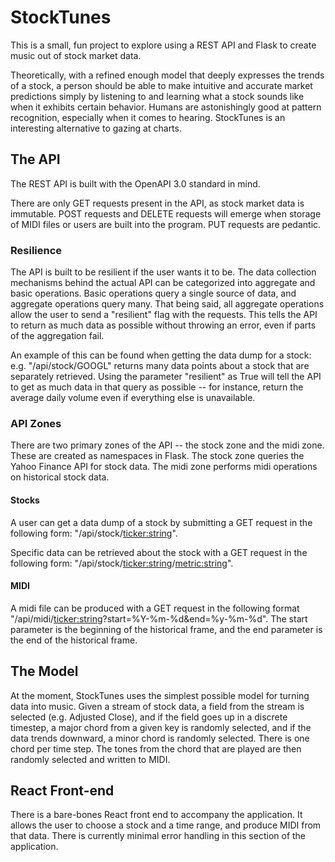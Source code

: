 # StockTunes

This is a small, fun project to explore using a REST API and Flask to create music out of stock market data.

Theoretically, with a refined enough model that deeply expresses the trends of a stock, a person should be able to make intuitive and accurate market predictions simply by listening to and learning what a stock sounds like when it exhibits certain behavior.  Humans are astonishingly good at pattern recognition, especially when it comes to hearing.  StockTunes is an interesting alternative to gazing at charts.  


## The API

The REST API is built with the OpenAPI 3.0 standard in mind.  

There are only GET requests present in the API, as stock market data is immutable.  POST requests and DELETE requests will emerge when storage of MIDI files or users are built into the program.  PUT requests are pedantic.


### Resilience

The API is built to be resilient if the user wants it to be.  The data collection mechanisms behind the actual API can be categorized into aggregate and basic operations.  Basic operations query a single source of data, and aggregate operations query many.  That being said, all aggregate operations allow the user to send a "resilient" flag with the requests.  This tells the API to return as much data as possible without throwing an error, even if parts of the aggregation fail.  

An example of this can be found when getting the data dump for a stock: e.g. "/api/stock/GOOGL" returns many data points about a stock that are separately retrieved.  Using the parameter "resilient" as True will tell the API to get as much data in that query as possible -- for instance, return the average daily volume even if everything else is unavailable.  


### API Zones

There are two primary zones of the API -- the stock zone and the midi zone.  These are created as namespaces in Flask.  The stock zone queries the Yahoo Finance API for stock data.  The midi zone performs midi operations on historical stock data.  

#### Stocks

A user can get a data dump of a stock by submitting a GET request in the following form: "/api/stock/<ticker:string>".

Specific data can be retrieved about the stock with a GET request in the following form: "/api/stock/<ticker:string>/<metric:string>".


#### MIDI

A midi file can be produced with a GET request in the following format "/api/midi/<ticker:string>?start=%Y-%m-%d&end=%y-%m-%d".
The start parameter is the beginning of the historical frame, and the end parameter is the end of the historical frame.  


## The Model

At the moment, StockTunes uses the simplest possible model for turning data into music.  Given a stream of stock data, a field from the stream is selected (e.g. Adjusted Close), and if the field goes up in a discrete timestep, a major chord from a given key is randomly selected, and if the data trends downward, a minor chord is randomly selected.  There is one chord per time step.  The tones from the chord that are played are then randomly selected and written to MIDI.  


## React Front-end

There is a bare-bones React front end to accompany the application.  It allows the user to choose a stock and a time range, and produce MIDI from that data.  There is currently minimal error handling in this section of the application.  



